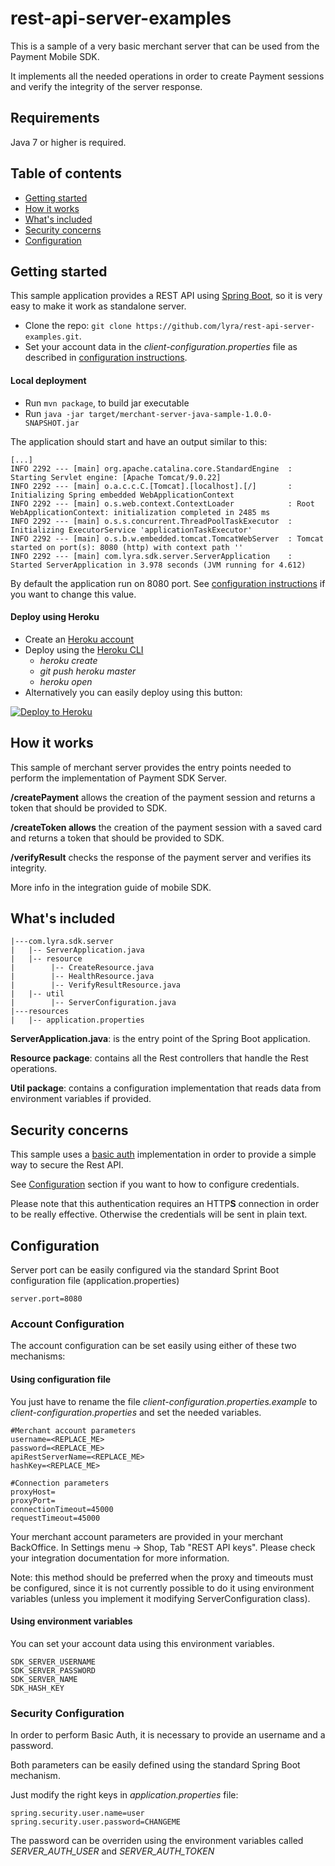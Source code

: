 # rest-api-server-examples

This is a sample of a very basic merchant server that can be used from the Payment Mobile SDK.

It implements all the needed operations in order to create Payment sessions and verify the integrity of the server response.
 
## Requirements

Java 7 or higher is required.

## Table of contents

* [Getting started](#getting-started)
* [How it works](#how-it-works)
* [What's included](#whats-included)
* [Security concerns](#security-concerns)
* [Configuration](#configuration)

## Getting started 

This sample application provides a REST API using [Spring Boot](https://spring.io/projects/spring-boot), so it is very easy to make it work as standalone server.  

* Clone the repo: `git clone https://github.com/lyra/rest-api-server-examples.git`.
* Set your account data in the _client-configuration.properties_ file as described in [configuration instructions](#configuration).

#### Local deployment 

* Run `mvn package`, to build jar executable
* Run `java -jar target/merchant-server-java-sample-1.0.0-SNAPSHOT.jar`

The application should start and have an output similar to this: 

    [...]
    INFO 2292 --- [main] org.apache.catalina.core.StandardEngine  : Starting Servlet engine: [Apache Tomcat/9.0.22]
    INFO 2292 --- [main] o.a.c.c.C.[Tomcat].[localhost].[/]       : Initializing Spring embedded WebApplicationContext
    INFO 2292 --- [main] o.s.web.context.ContextLoader            : Root WebApplicationContext: initialization completed in 2485 ms
    INFO 2292 --- [main] o.s.s.concurrent.ThreadPoolTaskExecutor  : Initializing ExecutorService 'applicationTaskExecutor'
    INFO 2292 --- [main] o.s.b.w.embedded.tomcat.TomcatWebServer  : Tomcat started on port(s): 8080 (http) with context path ''
    INFO 2292 --- [main] com.lyra.sdk.server.ServerApplication    : Started ServerApplication in 3.978 seconds (JVM running for 4.612)

By default the application run on 8080 port. See [configuration instructions](#configuration) if you want to change this value.

#### Deploy using Heroku

* Create an [Heroku account](https://signup.heroku.com/)
* Deploy using the [Heroku CLI]()
    * _heroku create_
    * _git push heroku master_
    * _heroku open_
* Alternatively you can easily deploy using this button:

[![Deploy to Heroku](https://www.herokucdn.com/deploy/button.png)](https://heroku.com/deploy)

## How it works

This sample of merchant server provides the entry points needed to perform the implementation of Payment SDK Server.

**/createPayment** allows the creation of the payment session and returns a token that should be provided to SDK.

**/createToken allows** the creation of the payment session with a saved card and returns a token that should be provided to SDK.

**/verifyResult** checks the response of the payment server and verifies its integrity.

More info in the integration guide of mobile SDK.

## What's included

```
|---com.lyra.sdk.server
|   |-- ServerApplication.java
|   |-- resource 
|        |-- CreateResource.java
|        |-- HealthResource.java
|        |-- VerifyResultResource.java   
|   |-- util
|        |-- ServerConfiguration.java
|---resources
|   |-- application.properties
```

**ServerApplication.java**: is the entry point of the Spring Boot application.

**Resource package**: contains all the Rest controllers that handle the Rest operations.

**Util package**: contains a configuration implementation that reads data from environment variables if provided.  

## Security concerns

This sample uses a [basic auth](https://developer.mozilla.org/fr/docs/Web/HTTP/Authentication#Sch%C3%A9ma_d'authentification_basique_(Basic)) implementation in order to provide a simple way to secure the Rest API.

See [Configuration](#security-configuration) section if you want to how to configure credentials.  

Please note that this authentication requires an HTTP**S** connection in order to be really effective. Otherwise the credentials will 
be sent in plain text.
 

## Configuration

Server port can be easily configured via the standard Sprint Boot configuration file (application.properties)
 
```
server.port=8080
```

### Account Configuration

The account configuration can be set easily using either of these two mechanisms: 

#### Using configuration file

You just have to rename the file _client-configuration.properties.example_ to _client-configuration.properties_ 
and set the needed variables.

```
#Merchant account parameters
username=<REPLACE_ME>
password=<REPLACE_ME>
apiRestServerName=<REPLACE_ME>
hashKey=<REPLACE_ME>

#Connection parameters
proxyHost=
proxyPort=
connectionTimeout=45000
requestTimeout=45000
```

Your merchant account parameters are provided in your merchant BackOffice. In Settings menu -> Shop, Tab "REST API keys".  Please check your integration documentation for more information.

Note: this method should be preferred when the proxy and timeouts must be configured, since it is not currently possible 
to do it using environment variables (unless you implement it modifying ServerConfiguration class).

#### Using environment variables

You can set your account data using this environment variables.

    SDK_SERVER_USERNAME
    SDK_SERVER_PASSWORD
    SDK_SERVER_NAME
    SDK_HASH_KEY
    
    
### Security Configuration

In order to perform Basic Auth, it is necessary to provide an username and a password.
 
Both parameters can be easily defined using the standard Spring Boot mechanism.

Just modify the right keys in _application.properties_ file: 

    spring.security.user.name=user
    spring.security.user.password=CHANGEME
    
The password can be overriden using the environment variables called _SERVER_AUTH_USER_ and _SERVER_AUTH_TOKEN_